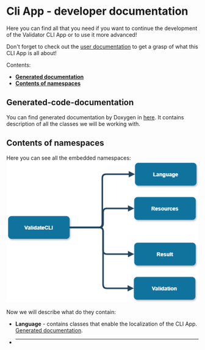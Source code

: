 # Cli App - developer documentation

Here you can find all that you need if you want to continue the development of the Validator CLI App or to use it more advanced!

Don't forget to check out the [user documentation](../user/index.md) to get a grasp of what this CLI App is all about!

Contents:
- **[Generated documentation](#generated-code-documentation)**
- **[Contents of namespaces](#contents-of-namespaces)**

## Generated-code-documentation

You can find generated documentation by Doxygen in [here](Generated/html/index.html).
It contains description of all the classes we will be working with.

## Contents of namespaces

Here you can see all the embedded namespaces:
![embedded namespaces](img/validateCliNs.png)

Now we will describe what do they contain:
- **Language** - contains classes that enable the localization of the CLI App. [Generated documentation]().
- ****